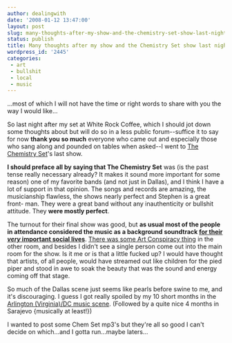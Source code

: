 ```yaml
---
author: dealingwith
date: '2008-01-12 13:47:00'
layout: post
slug: many-thoughts-after-my-show-and-the-chemistry-set-show-last-night
status: publish
title: Many thoughts after my show and the Chemistry Set show last night
wordpress_id: '2445'
categories:
 - art
 - bullshit
 - local
 - music
---
```


...most of which I will not have the time or right words to share with you the
way I would like...

So last night after my set at White Rock Coffee, which I should jot down some
thoughts about but will do so in a less public forum--suffice it to say for
now **thank you so much** everyone who came out and especially those who sang
along and pounded on tables when asked--I went to [The Chemistry Set][1]'s
last show.

**I should preface all by saying that The Chemistry Set** was (is the past
tense really necessary already? It makes it sound more important for some
reason) one of my favorite bands (and not just in Dallas), and I think I have
a lot of support in that opinion. The songs and records are amazing, the
musicianship flawless, the shows nearly perfect and Stephen is a great front-
man. They were a great band without any inauthenticity or bullshit attitude.
They **were mostly perfect**.

The turnout for their final show was good, but **as usual most of the people
in attendance considered the music as a background soundtrack [for their
_very_ important social lives][2]**. [There was some Art Conspiracy thing][3]
in the other room, and besides I didn't see a single person come out into the
main room for the show. Is it me or is that a little fucked up? I would have
thought that artists, of all people, would have streamed out like children for
the pied piper and stood in awe to soak the beauty that was the sound and
energy coming off that stage.

So much of the Dallas scene just seems like pearls before swine to me, and
it's discouraging. I guess I got really spoiled by my 10 short months in the
[Arlington (Virginia)/DC music scene][4]. (Followed by a quite nice 4 months
in Sarajevo {musically at least!})

I wanted to post some Chem Set mp3's but they're all so good I can't decide on
which...and I gotta run...maybe laters...

   [1]: http://www.myspace.com/thechemistryset

   [2]: http://twitter.com/dealingwith/statuses/590271592

   [3]: http://twitter.com/dealingwith/statuses/590397772 (this was anaccidental tweet)

   [4]: http://launch.groups.yahoo.com/group/metromusicscene/

